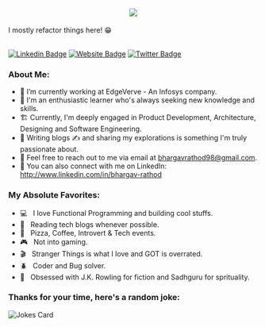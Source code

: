 <h1 align="center">
  <a href="https://git.io/typing-svg">
    <img src="https://readme-typing-svg.herokuapp.com/?lines=Hello,+There!+👋;This+is+Bhargav+Rathod;Nice+to+meet+you!&center=true&size=30">
  </a>
</h1>
I mostly refactor things here! 😁
<br/> <br/>

[![Linkedin Badge](https://img.shields.io/badge/-Bhargav_Rathod-blue?style=flat&logo=Linkedin&logoColor=white&link=https://www.linkedin.com/in/bhargav-rathod/)](https://www.linkedin.com/in/bhargav-rathod/) 
[![Website Badge](https://img.shields.io/badge/-Bhargav's_Diary-pink?style=flat&logo=Google-Chrome&logoColor=white&link=https://bhargavsdiary.wordpress.com)](https://bhargavsdiary.wordpress.com) 
[![Twitter Badge](https://img.shields.io/badge/-@bhargav__rathod-1ca0f1?style=flat&labelColor=1ca0f1&logo=twitter&logoColor=white&link=https://twitter.com/bhargav__rathod)](https://twitter.com/bhargav__rathod) 

### About Me:
- 🔭 I’m currently working at EdgeVerve - An Infosys company.
- 🧠 I'm an enthusiastic learner who's always seeking new knowledge and skills.
- 🏗️ Currently, I'm deeply engaged in Product Development, Architecture, Designing and Software Engineering.
- 💞️ Writing blogs ✍️ and sharing my explorations is something I'm truly passionate about.
- 📧 Feel free to reach out to me via email at bhargavrathod98@gmail.com.
- 🔗 You can also connect with me on LinkedIn: http://www.linkedin.com/in/bhargav-rathod

### My Absolute Favorites:

- 💻 &nbsp; I love Functional Programming and building cool stuffs.
- 📰 &nbsp; Reading tech blogs whenever possible.
- 🍕 &nbsp; Pizza, Coffee, Introvert & Tech events.
- 🎮 &nbsp; Not into gaming.
- 🎬 &nbsp; Stranger Things is what I love and GOT is overrated.
- 🪲 &nbsp; Coder and Bug solver.
- 📕 &nbsp; Obsessed with J.K. Rowling for fiction and Sadhguru for sprituality.

### Thanks for your time, here's a random joke:

![Jokes Card](https://readme-jokes.vercel.app/api)

<!---
bhargav-rathod/bhargav-rathod is a ✨ special ✨ repository because its `README.md` (this file) appears on your GitHub profile.
You can click the Preview link to take a look at your changes.
--->
